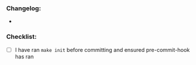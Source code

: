 ### Changelog:

- <Just jot down what you have done>

### Checklist:

- [ ] I have ran `make init` before committing and ensured pre-commit-hook has ran
